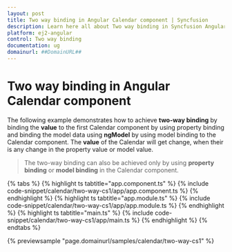 ```yaml
---
layout: post
title: Two way binding in Angular Calendar component | Syncfusion
description: Learn here all about Two way binding in Syncfusion Angular Calendar component of Syncfusion Essential JS 2 and more.
platform: ej2-angular
control: Two way binding 
documentation: ug
domainurl: ##DomainURL##
---
```


# Two way binding in Angular Calendar component

The following example demonstrates how to achieve **two-way binding** by binding the **value** to the first Calendar component by using property binding and binding the model data using **ngModel** by using model binding to the Calendar component. The **value** of the Calendar will get change, when their is any change in the property value or model value.

> The two-way binding can also be achieved only by using **property binding** or **model binding** in the Calendar component.

{% tabs %}
{% highlight ts tabtitle="app.component.ts" %}
{% include code-snippet/calendar/two-way-cs1/app/app.component.ts %}
{% endhighlight %}
{% highlight ts tabtitle="app.module.ts" %}
{% include code-snippet/calendar/two-way-cs1/app/app.module.ts %}
{% endhighlight %}
{% highlight ts tabtitle="main.ts" %}
{% include code-snippet/calendar/two-way-cs1/app/main.ts %}
{% endhighlight %}
{% endtabs %}
  
{% previewsample "page.domainurl/samples/calendar/two-way-cs1" %}

